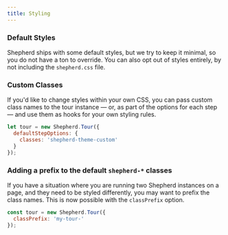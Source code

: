 ```yaml
---
title: Styling
---
```


### Default Styles

Shepherd ships with some default styles, but we try to keep it minimal, so you do not have a ton to override.
You can also opt out of styles entirely, by not including the `shepherd.css` file.

### Custom Classes

If you'd like to change styles within your own CSS, you can pass custom class names to the tour instance &mdash;
or, as part of the options for each step &mdash; and use them as hooks for your own styling rules.

```javascript
let tour = new Shepherd.Tour({
  defaultStepOptions: {
    classes: 'shepherd-theme-custom'
  }
});
```

### Adding a prefix to the default `shepherd-*` classes

If you have a situation where you are running two Shepherd instances on a page, and they need to be styled
differently, you may want to prefix the class names. This is now possible with the `classPrefix` option.

```js
const tour = new Shepherd.Tour({
  classPrefix: 'my-tour-'
});
```
